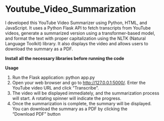# Youtube_Video_Summarization
I developed this YouTube Video Summarizer using Python, HTML, and JavaScript. It uses a Python Flask API to fetch transcripts from YouTube videos, generate a summarized version using a transformer-based model, and format the text with proper capitalization using the NLTK (Natural Language Toolkit) library. It also displays the video and allows users to download the summary as a PDF.

**Install all the necessary libraries before running the code**

**Usage**
1. Run the Flask application: python app.py
2. Open your web browser and go to http://127.0.0.1:5000/. Enter the YouTube video URL and click “Transcribe”.
3. The video will be displayed immediately, and the summarization process will start. A rotating spinner will indicate the progress.
4. Once the summarization is complete, the summary will be displayed. You can download the summary as a PDF by clicking the “Download PDF” button
